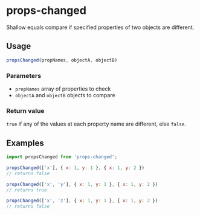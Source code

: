 # props-changed

Shallow equals compare if specified properties of two objects are different.

## Usage

```js
propsChanged(propNames, objectA, objectB)
```

### Parameters

- `propNames` array of properties to check
- `objectA` and `objectB` objects to compare

### Return value

`true` if any of the values at each property name are different, else `false`.

## Examples

```js
import propsChanged from 'props-changed';

propsChanged(['x'], { x: 1, y: 1 }, { x: 1, y: 2 })
// returns false

propsChanged(['x', 'y'], { x: 1, y: 1 }, { x: 1, y: 2 })
// returns true

propsChanged(['x', 'z'], { x: 1, y: 1 }, { x: 1, y: 2 })
// returns false
```
